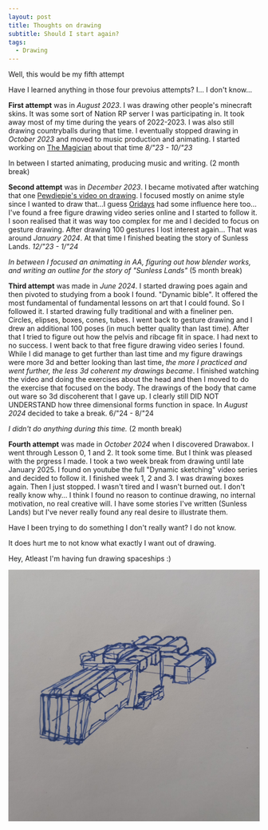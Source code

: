 ```yaml
---
layout: post
title: Thoughts on drawing
subtitle: Should I start again?
tags:
  - Drawing
---
```


Well, this would be my fifth attempt


Have I learned anything in those four prevoius attempts? I... I don't know... 

**First attempt** was in *August 2023*. I was drawing other people's minecraft skins. It was some sort of Nation RP server I was participating in. It took away most of my time during the years of 2022-2023. I was also still drawing countryballs during that time. I eventually stopped drawing in *October 2023* and moved to music production and animating. I started working on [The Magician](https://youtu.be/w4l25xpmrhc?si=cQsxlAriOSB1x3j2) about that time
*8/"23 - 10/"23*


In between I started animating, producing music and writing. 
(2 month break)

**Second attempt** was in *December 2023*. I became motivated after watching that one [Pewdiepie's video on drawing](https://www.youtube.com/watch?v=CMLEudGbxQk). I focused mostly on anime style since I wanted to draw that...I guess [Oridays](https://www.youtube.com/@oridays) had some influence here too... I've found a free figure drawing video series online and I started to follow it. I soon realised that it was way too complex for me and I decided to focus on gesture drawing. After drawing 100 gestures I lost interest again... That was around *January 2024*. At that time I finished beating the story of Sunless Lands. 
*12/"23 - 1/"24*

*In between I focused an animating in AA, figuring out how blender works, and writing an outline for the story of "Sunless Lands"* 
(5 month break)

**Third attempt** was made in *June 2024*. I started drawing poes again and then pivoted to studying from a book I found. "Dynamic bible". It offered the most fundamental of fundamental lessons on art that I could found. So I followed it. I started drawing fully traditional and with a fineliner pen. Circles, elipses, boxes, cones, tubes. I went back to gesture drawing and I drew an additional 100 poses (in much better quality than last time). After that I tried to figure out how the pelvis and ribcage fit in space. I had next to no success. I went back to that free figure drawing video series I found. While I did manage to get further than last time and my figure drawings were more 3d and better looking than last time, *the more I practiced and went further, the less 3d coherent my drawings became*. I finished watching the video and doing the exercises about the head and then I moved to do the exercise that focused on the body. The drawings of the body that came out ware so 3d discoherent that I gave up. I clearly still DID NOT UNDERSTAND how three dimensional forms function in space. In *August 2024* decided to take a break. 
6/"24 - 8/"24

*I didn't do anything during this time.*
(2 month break)

**Fourth attempt** was made in *October 2024* when I discovered Drawabox. I went through Lesson 0, 1 and 2. It took some time. But I think was pleased with the prgress I made. I took a two week break from drawing until late January 2025. I found on youtube the full "Dynamic sketching" video series and decided to follow it. I finished week 1, 2 and 3. I was drawing boxes again. Then I just stopped. I wasn't tired and I wasn't burned out. I don't really know why... I think I found no reason to continue drawing, no internal motivation, no real creative will. I have some stories I've written (Sunless Lands) but I've never really found any real desire to illustrate them. 

Have I been trying to do something I don't really want? 
I do not know. 

It does hurt me to not know what exactly I want out of drawing.


Hey, 
Atleast I'm having fun drawing spaceships :)

![](../assets/2025-04-25-Leaning-to-draw-again/1.jpg)
